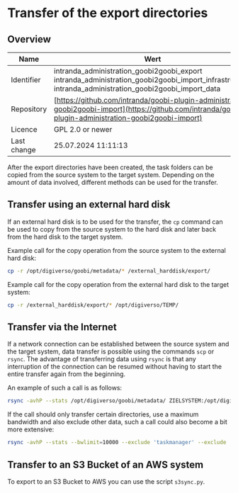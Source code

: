 # Transfer of the export directories

## Overview

Name                     | Wert
-------------------------|-----------
Identifier               | intranda_administration_goobi2goobi_export intranda_administration_goobi2goobi_import_infrastructure intranda_administration_goobi2goobi_import_data
Repository               | [https://github.com/intranda/goobi-plugin-administration-goobi2goobi-import](https://github.com/intranda/goobi-plugin-administration-goobi2goobi-import)
Licence              | GPL 2.0 or newer 
Last change    | 25.07.2024 11:11:13


After the export directories have been created, the task folders can be copied from the source system to the target system. Depending on the amount of data involved, different methods can be used for the transfer.

## Transfer using an external hard disk

If an external hard disk is to be used for the transfer, the `cp` command can be used to copy from the source system to the hard disk and later back from the hard disk to the target system.

Example call for the copy operation from the source system to the external hard disk:

```bash
cp -r /opt/digiverso/goobi/metadata/* /external_harddisk/export/
```

Example call for the copy operation from the external hard disk to the target system:

```bash
cp -r /external_harddisk/export/* /opt/digiverso/TEMP/
```

## Transfer via the Internet

If a network connection can be established between the source system and the target system, data transfer is possible using the commands `scp` or `rsync`. The advantage of transferring data using `rsync` is that any interruption of the connection can be resumed without having to start the entire transfer again from the beginning.

An example of such a call is as follows:

```bash
rsync -avhP --stats /opt/digiverso/goobi/metadata/ ZIELSYSTEM:/opt/digiverso/TEMP/
```

If the call should only transfer certain directories, use a maximum bandwidth and also exclude other data, such a call could also become a bit more extensive:

```bash
rsync -avhP --stats --bwlimit=10000 --exclude 'taskmanager' --exclude '*.xml.*' /opt/digiverso/goobi/metadata/{1,2,3,4,5,6,7,8,9,10} ZIELSYSTEM:/opt/digiverso/TEMP/
```

## Transfer to an S3 Bucket of an AWS system

To export to an S3 Bucket to AWS you can use the script `s3sync.py`.